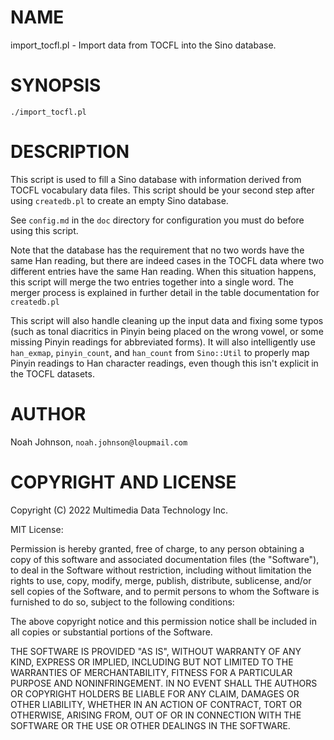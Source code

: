 # NAME

import\_tocfl.pl - Import data from TOCFL into the Sino database.

# SYNOPSIS

    ./import_tocfl.pl

# DESCRIPTION

This script is used to fill a Sino database with information derived
from TOCFL vocabulary data files.  This script should be your second
step after using `createdb.pl` to create an empty Sino database.

See `config.md` in the `doc` directory for configuration you must do
before using this script.

Note that the database has the requirement that no two words have the
same Han reading, but there are indeed cases in the TOCFL data where two
different entries have the same Han reading.  When this situation
happens, this script will merge the two entries together into a single
word.  The merger process is explained in further detail in the table
documentation for `createdb.pl`

This script will also handle cleaning up the input data and fixing some
typos (such as tonal diacritics in Pinyin being placed on the wrong
vowel, or some missing Pinyin readings for abbreviated forms).  It will
also intelligently use `han_exmap`, `pinyin_count`, and `han_count`
from `Sino::Util` to properly map Pinyin readings to Han character
readings, even though this isn't explicit in the TOCFL datasets.

# AUTHOR

Noah Johnson, `noah.johnson@loupmail.com`

# COPYRIGHT AND LICENSE

Copyright (C) 2022 Multimedia Data Technology Inc.

MIT License:

Permission is hereby granted, free of charge, to any person obtaining a
copy of this software and associated documentation files
(the "Software"), to deal in the Software without restriction, including
without limitation the rights to use, copy, modify, merge, publish,
distribute, sublicense, and/or sell copies of the Software, and to
permit persons to whom the Software is furnished to do so, subject to
the following conditions:

The above copyright notice and this permission notice shall be included
in all copies or substantial portions of the Software.

THE SOFTWARE IS PROVIDED "AS IS", WITHOUT WARRANTY OF ANY KIND, EXPRESS
OR IMPLIED, INCLUDING BUT NOT LIMITED TO THE WARRANTIES OF
MERCHANTABILITY, FITNESS FOR A PARTICULAR PURPOSE AND NONINFRINGEMENT.
IN NO EVENT SHALL THE AUTHORS OR COPYRIGHT HOLDERS BE LIABLE FOR ANY
CLAIM, DAMAGES OR OTHER LIABILITY, WHETHER IN AN ACTION OF CONTRACT,
TORT OR OTHERWISE, ARISING FROM, OUT OF OR IN CONNECTION WITH THE
SOFTWARE OR THE USE OR OTHER DEALINGS IN THE SOFTWARE.
